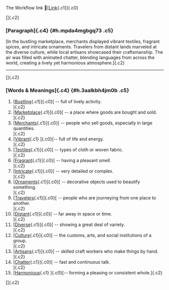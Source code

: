 The Workflow link
👏[[Link](https://www.google.com/url?q=http://www.google.com&sa=D&source=editors&ust=1758484042636849&usg=AOvVaw3Dy4EZRzkwocgldp7TOL6-){.c1}]{.c0}

[]{.c2}

### [Paragraph]{.c4} {#h.mpda4mgbgq73 .c5}

[In the bustling marketplace, merchants displayed vibrant textiles,
fragrant spices, and intricate ornaments. Travelers from distant lands
marveled at the diverse culture, while local artisans showcased their
craftsmanship. The air was filled with animated chatter, blending
languages from across the world, creating a lively yet harmonious
atmosphere.]{.c2}

------------------------------------------------------------------------

[]{.c2}

### [Words & Meanings]{.c4} {#h.3aalkbh4jm0b .c5}

1.  [[Bustling](https://www.google.com/url?q=http://www.google.com&sa=D&source=editors&ust=1758484042637646&usg=AOvVaw0lOcjZf9oeHlsGt7Oo6D4i){.c1}]{.c0}[ --
    full of lively activity.\
    ]{.c2}
2.  [[Marketplace](https://www.google.com/url?q=http://www.google.com&sa=D&source=editors&ust=1758484042637816&usg=AOvVaw2jKawkubFJd26gMqxEk9Ie){.c1}]{.c0}[ --
    a place where goods are bought and sold.\
    ]{.c2}
3.  [[Merchants](https://www.google.com/url?q=http://www.google.com&sa=D&source=editors&ust=1758484042637981&usg=AOvVaw1_mldjp5ZNtoaRdnF0wO4U){.c1}]{.c0}[ --
    people who sell goods, especially in large quantities.\
    ]{.c2}
4.  [[Vibrant](https://www.google.com/url?q=http://www.google.com&sa=D&source=editors&ust=1758484042638102&usg=AOvVaw11z8iWuWK-5xSsxV-qpIfm){.c1}
    ]{.c0}[-- full of life and energy.\
    ]{.c2}
5.  [[Textiles](https://www.google.com/url?q=http://www.google.com&sa=D&source=editors&ust=1758484042638213&usg=AOvVaw00v68U3LKnFFbBLth6xQTh){.c1}]{.c0}[ --
    types of cloth or woven fabric.\
    ]{.c2}
6.  [[Fragrant](https://www.google.com/url?q=http://www.google.com&sa=D&source=editors&ust=1758484042638312&usg=AOvVaw3l3NuB-gYAEcyhjRPrwGLX){.c1}]{.c0}[ --
    having a pleasant smell.\
    ]{.c2}
7.  [[Intricate](https://www.google.com/url?q=http://www.google.com&sa=D&source=editors&ust=1758484042638407&usg=AOvVaw2ufBDzNK7G_yk2oqLioWWm){.c1}]{.c0}[ --
    very detailed or complex.\
    ]{.c2}
8.  [[Ornaments](https://www.google.com/url?q=http://www.google.com&sa=D&source=editors&ust=1758484042638505&usg=AOvVaw1dcwydg5KcXWVfn4Ruib0-){.c1}]{.c0}[ --
    decorative objects used to beautify something.\
    ]{.c2}
9.  [[Travelers](https://www.google.com/url?q=http://www.google.com&sa=D&source=editors&ust=1758484042638616&usg=AOvVaw2S8MVK3x-fJy9vO2-24y-q){.c1}]{.c0}[ --
    people who are journeying from one place to another.\
    ]{.c2}
10. [[Distant](https://www.google.com/url?q=http://www.google.com&sa=D&source=editors&ust=1758484042638729&usg=AOvVaw0ksH9qOyDyOGUslIAv0WtJ){.c1}]{.c0}[ --
    far away in space or time.\
    ]{.c2}
11. [[Diverse](https://www.google.com/url?q=http://www.google.com&sa=D&source=editors&ust=1758484042638819&usg=AOvVaw1dPyrNEhuaScE0zx3dy184){.c1}]{.c0}[ --
    showing a great deal of variety.\
    ]{.c2}
12. [[Culture](https://www.google.com/url?q=http://www.google.com&sa=D&source=editors&ust=1758484042638917&usg=AOvVaw048SieIgkNbzXOeX6qLMgR){.c1}]{.c0}[ --
    the customs, arts, and social institutions of a group.\
    ]{.c2}
13. [[Artisans](https://www.google.com/url?q=http://www.google.com&sa=D&source=editors&ust=1758484042639033&usg=AOvVaw0DFZIkqfnVLk0o-hDTQcOG){.c1}]{.c0}[ --
    skilled craft workers who make things by hand.\
    ]{.c2}
14. [[Chatter](https://www.google.com/url?q=http://www.google.com&sa=D&source=editors&ust=1758484042639141&usg=AOvVaw3kpT0WgQzSTgSwxSc_HMbo){.c1}]{.c0}[ --
    fast and continuous talk.\
    ]{.c2}
15. [[Harmonious](https://www.google.com/url?q=http://www.google.com&sa=D&source=editors&ust=1758484042639236&usg=AOvVaw1Z0JEey8K3ClkQ1frgsCJH){.c1}
    ]{.c0}[-- forming a pleasing or consistent whole.]{.c2}

[]{.c2}
